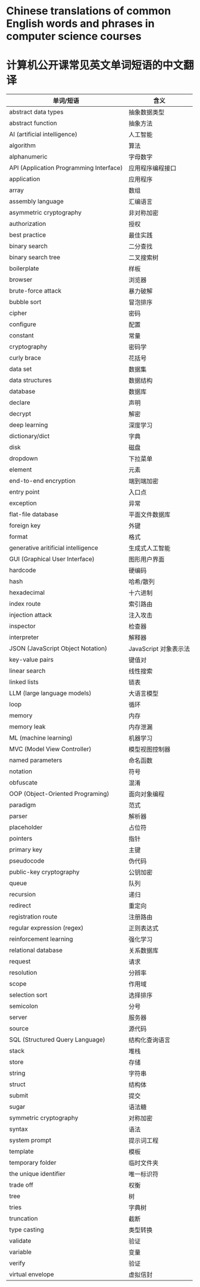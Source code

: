 # Chinese translations of common English words and phrases in computer science courses
# 计算机公开课常见英文单词短语的中文翻译

| 单词/短语                                   | 含义               |
| --------------------------------------- | ---------------- |
| abstract data types                     | 抽象数据类型           |
| abstract function                       | 抽象方法             |
| AI (artificial intelligence)            | 人工智能             |
| algorithm                               | 算法               |
| alphanumeric                            | 字母数字             |
| API (Application Programming Interface) | 应用程序编程接口         |
| application                             | 应用程序             |
| array                                   | 数组               |
| assembly language                       | 汇编语言             |
| asymmetric cryptography                 | 非对称加密            |
| authorization                           | 授权               |
| best practice                           | 最佳实践             |
| binary search                           | 二分查找             |
| binary search tree                      | 二叉搜索树            |
| boilerplate                             | 样板               |
| browser                                 | 浏览器              |
| brute-force attack                      | 暴力破解             |
| bubble sort                             | 冒泡排序             |
| cipher                                  | 密码               |
| configure                               | 配置               |
| constant                                | 常量               |
| cryptography                            | 密码学              |
| curly brace                             | 花括号              |
| data set                                | 数据集              |
| data structures                         | 数据结构             |
| database                                | 数据库              |
| declare                                 | 声明               |
| decrypt                                 | 解密               |
| deep learning                           | 深度学习             |
| dictionary/dict                         | 字典               |
| disk                                    | 磁盘               |
| dropdown                                | 下拉菜单             |
| element                                 | 元素               |
| end-to-end encryption                   | 端到端加密            |
| entry point                             | 入口点              |
| exception                               | 异常               |
| flat-file database                      | 平面文件数据库          |
| foreign key                             | 外键               |
| format                                  | 格式               |
| generative aritificial intelligence     | 生成式人工智能          |
| GUI (Graphical User Interface)          | 图形用户界面           |
| hardcode                                | 硬编码              |
| hash                                    | 哈希/散列            |
| hexadecimal                             | 十六进制             |
| index route                             | 索引路由             |
| injection attack                        | 注入攻击             |
| inspector                               | 检查器              |
| interpreter                             | 解释器              |
| JSON (JavaScript Object Notation)       | JavaScript 对象表示法 |
| key-value pairs                         | 键值对              |
| linear search                           | 线性搜索             |
| linked lists                            | 链表               |
| LLM (large language models)             | 大语言模型            |
| loop                                    | 循环               |
| memory                                  | 内存               |
| memory leak                             | 内存泄漏             |
| ML (machine learning)                   | 机器学习             |
| MVC (Model View Controller)             | 模型视图控制器          |
| named parameters                        | 命名函数             |
| notation                                | 符号               |
| obfuscate                               | 混淆               |
| OOP (Object-Oriented Programing)        | 面向对象编程           |
| paradigm                                | 范式               |
| parser                                  | 解析器              |
| placeholder                             | 占位符              |
| pointers                                | 指针               |
| primary key                             | 主键               |
| pseudocode                              | 伪代码              |
| public-key cryptography                 | 公钥加密             |
| queue                                   | 队列               |
| recursion                               | 递归               |
| redirect                                | 重定向              |
| registration route                      | 注册路由             |
| regular expression (regex)              | 正则表达式            |
| reinforcement learning                  | 强化学习             |
| relational database                     | 关系数据库            |
| request                                 | 请求               |
| resolution                              | 分辨率              |
| scope                                   | 作用域              |
| selection sort                          | 选择排序             |
| semicolon                               | 分号               |
| server                                  | 服务器              |
| source                                  | 源代码              |
| SQL (Structured Query Language)         | 结构化查询语言          |
| stack                                   | 堆栈               |
| store                                   | 存储               |
| string                                  | 字符串              |
| struct                                  | 结构体              |
| submit                                  | 提交               |
| sugar                                   | 语法糖              |
| symmetric cryptography                  | 对称加密             |
| syntax                                  | 语法               |
| system prompt                           | 提示词工程            |
| template                                | 模板               |
| temporary folder                        | 临时文件夹            |
| the unique identifier                   | 唯一标识符            |
| trade off                               | 权衡               |
| tree                                    | 树                |
| tries                                   | 字典树              |
| truncation                              | 截断               |
| type casting                            | 类型转换             |
| validate                                | 验证               |
| variable                                | 变量               |
| verify                                  | 验证               |
| virtual envelope                        | 虚拟信封             |
